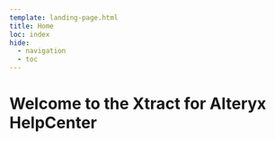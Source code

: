 ```yaml
---
template: landing-page.html
title: Home
loc: index
hide:
  - navigation
  - toc
---
```


# Welcome to the Xtract for Alteryx HelpCenter